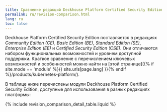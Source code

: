 ```yaml
---
title: Сравнение редакций Deckhouse Platform Certified Security Edition
permalink: ru/revision-comparison.html
lang: ru
toc: false
---
```


Deckhouse Platform Certified Security Edition поставляется в редакциях _Community Edition (CE)_, _Basic Edition (BE)_, _Standard Edition (SE)_, _Enterprise Edition (EE)_ и _Certified Security Edition (CSE)_. Они отличаются набором функциональных возможностей и уровнем доступной поддержки. Краткое сравнение с перечислением ключевых возможностей и особенностей можно найти на [этой странице]({% if site.mode == 'module' %}{{ site.urls[page.lang] }}{% endif %}/products/kubernetes-platform/).

В таблице ниже перечислены модули Deckhouse Platform Certified Security Edition, доступные для использования в разных редакциях платформы:

{% include revision_comparison_detail_table.liquid %}
